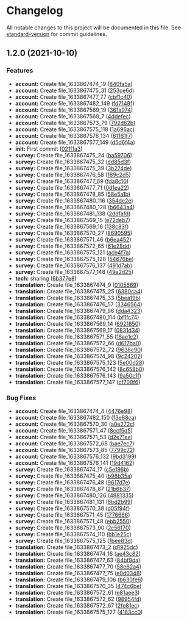 # Changelog

All notable changes to this project will be documented in this file. See [standard-version](https://github.com/conventional-changelog/standard-version) for commit guidelines.

## 1.2.0 (2021-10-10)


### Features

* **account:** Create file_1633867474_19 ([840fa5a](https://github.com/imip/commitizen/commit/840fa5a490e21e9e518f552c79c505b804950168))
* **account:** Create file_1633867475_31 ([253ce6d](https://github.com/imip/commitizen/commit/253ce6dcc287ab666fd1a87f5c6bfa453e7b6dbf))
* **account:** Create file_1633867477_77 ([cbf1c40](https://github.com/imip/commitizen/commit/cbf1c40f35816b44875d7cecc1a2784e57f66cdc))
* **account:** Create file_1633867482_149 ([fd71491](https://github.com/imip/commitizen/commit/fd71491b96ce2bbff3c559277bcdb54b9b330fb9))
* **account:** Create file_1633867569_19 ([361a974](https://github.com/imip/commitizen/commit/361a9746615ce146d5ced831c31f761990f97958))
* **account:** Create file_1633867569_7 ([4ddefec](https://github.com/imip/commitizen/commit/4ddefecb0308ba5ed9012829d70c730597765cf9))
* **account:** Create file_1633867573_79 ([792d62b](https://github.com/imip/commitizen/commit/792d62b2116e0d7e2bfc9b7e5bf01e465fc6e12f))
* **account:** Create file_1633867575_118 ([1a696ac](https://github.com/imip/commitizen/commit/1a696acb3205083f845eb57291f176a08146bb4f))
* **account:** Create file_1633867576_134 ([61161f7](https://github.com/imip/commitizen/commit/61161f7cf924ebe948a8f91cffba9545b4708d92))
* **account:** Create file_1633867577_149 ([d5d6f4a](https://github.com/imip/commitizen/commit/d5d6f4ad99f0e48fd71a4c1753c22889ac9fed3f))
* **init:** First commit ([021f1a3](https://github.com/imip/commitizen/commit/021f1a3dc7d1d1476f57c6ae5953742207e90e7f))
* **survey:** Create file_1633867475_24 ([ba59706](https://github.com/imip/commitizen/commit/ba5970601022c8a49bae0be0a523d02b45402260))
* **survey:** Create file_1633867475_32 ([dd85d3f](https://github.com/imip/commitizen/commit/dd85d3fefa0717037f208bb84a8e7aefcf6e36d0))
* **survey:** Create file_1633867475_39 ([3b274de](https://github.com/imip/commitizen/commit/3b274de96ef2ccb7075154223aa4964236c39ac9))
* **survey:** Create file_1633867476_58 ([189c2d5](https://github.com/imip/commitizen/commit/189c2d5bbd801ef16a2251eceeb32b7e22d4790f))
* **survey:** Create file_1633867477_69 ([fda8c10](https://github.com/imip/commitizen/commit/fda8c1038beb06b6281fafe73e13e2813efb12d3))
* **survey:** Create file_1633867477_71 ([0d1ea22](https://github.com/imip/commitizen/commit/0d1ea221485eddca56a17fe8aee732d1a2d9a95e))
* **survey:** Create file_1633867478_85 ([58e5a1b](https://github.com/imip/commitizen/commit/58e5a1b264dc8c0b8cb9e6b3fa4cb6be01f94b87))
* **survey:** Create file_1633867480_116 ([354de2e](https://github.com/imip/commitizen/commit/354de2e2bc2f7e82372e4cc2d1a5b80c6f3f340a))
* **survey:** Create file_1633867480_128 ([b6643a4](https://github.com/imip/commitizen/commit/b6643a42eb50faa9e80f758bd181d90a37f3adb5))
* **survey:** Create file_1633867481_138 ([2ddfafd](https://github.com/imip/commitizen/commit/2ddfafdef6b957025184eb3b4478a2198f020f2e))
* **survey:** Create file_1633867569_15 ([e72deb7](https://github.com/imip/commitizen/commit/e72deb74e9384c0dfa4d35b062731a9b832241e1))
* **survey:** Create file_1633867569_16 ([138c83f](https://github.com/imip/commitizen/commit/138c83fa1604269f4c6cdff5b08af0c13c068b67))
* **survey:** Create file_1633867570_27 ([8690595](https://github.com/imip/commitizen/commit/869059530afe41d36cbe27b27e9f8d4f63e6ee00))
* **survey:** Create file_1633867571_46 ([b6ea452](https://github.com/imip/commitizen/commit/b6ea4520ecbea13518970895175de44573d3a615))
* **survey:** Create file_1633867572_65 ([61e28dd](https://github.com/imip/commitizen/commit/61e28dd35b982c64265e39e9217e2d2b3f841c80))
* **survey:** Create file_1633867575_121 ([acb4f7a](https://github.com/imip/commitizen/commit/acb4f7a4175b52e0e7d5b441c61f52408d3341f5))
* **survey:** Create file_1633867575_128 ([54676be](https://github.com/imip/commitizen/commit/54676bee5ca22cd69190a1bf253567a7ab6dd630))
* **survey:** Create file_1633867576_137 ([491d7ab](https://github.com/imip/commitizen/commit/491d7ab18db177e97beedfc3c9065cb0fefe8bb8))
* **survey:** Create file_1633867577_148 ([49a2d25](https://github.com/imip/commitizen/commit/49a2d252e1bf4c0da287556b89403ca823f78485))
* **tech:** sharing ([6b377e8](https://github.com/imip/commitizen/commit/6b377e886f9fd5b3374e2b2583403da11badb7b0))
* **translation:** Create file_1633867474_9 ([0105669](https://github.com/imip/commitizen/commit/01056698c84ead13a0ce313cef651ad34de3fb64))
* **translation:** Create file_1633867475_25 ([6380ca4](https://github.com/imip/commitizen/commit/6380ca4bbe62c4c99a56856bf4453f0b8599ea43))
* **translation:** Create file_1633867475_33 ([5bea19b](https://github.com/imip/commitizen/commit/5bea19bb78f26b89886b9d00f0ca90c115cae46c))
* **translation:** Create file_1633867476_57 ([3346564](https://github.com/imip/commitizen/commit/33465649b21f83761c11b6fa335cb06e6b53ae36))
* **translation:** Create file_1633867479_96 ([dda4323](https://github.com/imip/commitizen/commit/dda4323f568eccb7b028a569baeeaec6b0061433))
* **translation:** Create file_1633867480_114 ([bf1fc74](https://github.com/imip/commitizen/commit/bf1fc7441a76d4d1d8f9bbe57336f51732dc6771))
* **translation:** Create file_1633867569_14 ([6921850](https://github.com/imip/commitizen/commit/6921850443947af57240fbc67bafcff6ecde4f2a))
* **translation:** Create file_1633867569_17 ([0831d34](https://github.com/imip/commitizen/commit/0831d34cd2d2cdda7282100cffb2f2db2b49318a))
* **translation:** Create file_1633867571_55 ([18ae1c2](https://github.com/imip/commitizen/commit/18ae1c2b59ab399d0b8d5005602a425cef7fec5b))
* **translation:** Create file_1633867572_66 ([d617ba0](https://github.com/imip/commitizen/commit/d617ba066a136de570790eee6c6212d69afd5bf6))
* **translation:** Create file_1633867572_72 ([9636c90](https://github.com/imip/commitizen/commit/9636c90283bcf6b260a276bf53f47517695824b3))
* **translation:** Create file_1633867574_98 ([9c24202](https://github.com/imip/commitizen/commit/9c24202bfe34af01a6adc1106b8add7edf51fbf8))
* **translation:** Create file_1633867575_123 ([5e00d28](https://github.com/imip/commitizen/commit/5e00d28fa7d23339829318e05a4a878f080b9696))
* **translation:** Create file_1633867576_142 ([8c658b0](https://github.com/imip/commitizen/commit/8c658b0406b7787efdc715a43e83fd437bd6e5ce))
* **translation:** Create file_1633867576_143 ([9a50c1f](https://github.com/imip/commitizen/commit/9a50c1fd8eb9436514254117dc306cf0e1cfc982))
* **translation:** Create file_1633867577_147 ([cf700f6](https://github.com/imip/commitizen/commit/cf700f67ef4772a06e5ff2e441a90f5893c782f4))


### Bug Fixes

* **account:** Create file_1633867474_4 ([4476e98](https://github.com/imip/commitizen/commit/4476e98452ac51c5b49505cd81c6990014d49270))
* **account:** Create file_1633867482_150 ([13e88ca](https://github.com/imip/commitizen/commit/13e88cabd4c69be54ecc7e597003aa39b42226fe))
* **account:** Create file_1633867570_30 ([a0e272c](https://github.com/imip/commitizen/commit/a0e272cc57a65aa3ecda1dcf7cc77060cf4b749b))
* **account:** Create file_1633867571_47 ([8ccf5d5](https://github.com/imip/commitizen/commit/8ccf5d548ee04a5608bc1bb33867a2fca233fba7))
* **account:** Create file_1633867571_53 ([d2e71ee](https://github.com/imip/commitizen/commit/d2e71eece226e9b3cfb757085ade6ca2889edde5))
* **account:** Create file_1633867572_68 ([bae7ec7](https://github.com/imip/commitizen/commit/bae7ec7c2256c238867ca8d13f53c9562519bc10))
* **account:** Create file_1633867573_85 ([7799c72](https://github.com/imip/commitizen/commit/7799c721b7a85948f53717819dc7fdfb3aac0bcf))
* **account:** Create file_1633867576_132 ([9bd3199](https://github.com/imip/commitizen/commit/9bd319955488a6a04bed8e6afaee8c61d6ed1de4))
* **account:** Create file_1633867576_141 ([19d4162](https://github.com/imip/commitizen/commit/19d4162450ce016a2fea35f141da48536b4268b4))
* **survey:** Create file_1633867474_17 ([c5e196b](https://github.com/imip/commitizen/commit/c5e196b61ef81f2c514d42156275ea415f6f2a4c))
* **survey:** Create file_1633867475_40 ([b98b35a](https://github.com/imip/commitizen/commit/b98b35a59e09c6685c06462d81c408bba8fa711b))
* **survey:** Create file_1633867476_48 ([9617d7e](https://github.com/imip/commitizen/commit/9617d7e79f18a4e5bb2903ad41ab84b359609a62))
* **survey:** Create file_1633867478_87 ([21b6b37](https://github.com/imip/commitizen/commit/21b6b3713c46f4181669bcdd92422432b985cbcc))
* **survey:** Create file_1633867480_126 ([4881335](https://github.com/imip/commitizen/commit/4881335a777ea0741eb748a141a096b2d3304980))
* **survey:** Create file_1633867481_131 ([8bd2b99](https://github.com/imip/commitizen/commit/8bd2b99d46d4074499928e9cf6fdaaffb395ab4e))
* **survey:** Create file_1633867570_38 ([d05f94f](https://github.com/imip/commitizen/commit/d05f94fdb480ae906e3a39cacee5b0a8ca02ee73))
* **survey:** Create file_1633867571_45 ([1776666](https://github.com/imip/commitizen/commit/17766665358c0840caf1be0036a490a2de148be4))
* **survey:** Create file_1633867571_48 ([ebb2550](https://github.com/imip/commitizen/commit/ebb2550b0daeb99ddb1496b117b0d84012aec027))
* **survey:** Create file_1633867573_90 ([2c56f70](https://github.com/imip/commitizen/commit/2c56f708adecec1509fad225f8f245b2ffb0a259))
* **survey:** Create file_1633867574_110 ([bb1e25c](https://github.com/imip/commitizen/commit/bb1e25c09f36a247d1c648c23a41d3abd4648ca8))
* **survey:** Create file_1633867575_125 ([1bee83d](https://github.com/imip/commitizen/commit/1bee83d84d30ea8be370ec75c98df5b9943e8c40))
* **translation:** Create file_1633867473_2 ([d1925dc](https://github.com/imip/commitizen/commit/d1925dc30cb5469e648cfcb63b39b2698c34e14d))
* **translation:** Create file_1633867474_16 ([ae43c82](https://github.com/imip/commitizen/commit/ae43c824b9d4b58b511f89d9a4ea240382efa289))
* **translation:** Create file_1633867477_63 ([84bf9da](https://github.com/imip/commitizen/commit/84bf9da2204a669374cfc626d09bf2231930ee7a))
* **translation:** Create file_1633867477_70 ([58e62a4](https://github.com/imip/commitizen/commit/58e62a45a2b3fa588c60a94731462b8693ec7cb1))
* **translation:** Create file_1633867477_75 ([e0d0348](https://github.com/imip/commitizen/commit/e0d0348968c4c5d12616f4346dee9dabc03964a6))
* **translation:** Create file_1633867479_106 ([b630fe6](https://github.com/imip/commitizen/commit/b630fe67dffa9a9510c0845706a9e03aabe325ba))
* **translation:** Create file_1633867570_35 ([474c6be](https://github.com/imip/commitizen/commit/474c6be136375fa32eb44c48f768055faf484bdc))
* **translation:** Create file_1633867572_61 ([e81aee3](https://github.com/imip/commitizen/commit/e81aee34b21a64e6fafedb44494437f0098ca808))
* **translation:** Create file_1633867572_62 ([98954fd](https://github.com/imip/commitizen/commit/98954fdea05b226c1e0a8adb6d21594b963642c2))
* **translation:** Create file_1633867572_67 ([2fe81ec](https://github.com/imip/commitizen/commit/2fe81ec700e711093048bc7dd8386a32505f43de))
* **translation:** Create file_1633867575_127 ([4183cc0](https://github.com/imip/commitizen/commit/4183cc02e6ae3f72cd675861f58dc561c4fdfc38))

